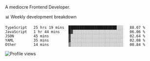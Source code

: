 A mediocre Frontend Developer.

📊 Weekly development breakdown
<!--START_SECTION:waka-->

```text
TypeScript   25 hrs 19 mins  ██████████████████████░░░   88.07 %
JavaScript   1 hr 44 mins    █▓░░░░░░░░░░░░░░░░░░░░░░░   06.06 %
JSON         45 mins         ▓░░░░░░░░░░░░░░░░░░░░░░░░   02.64 %
YAML         35 mins         ▓░░░░░░░░░░░░░░░░░░░░░░░░   02.08 %
Other        14 mins         ▒░░░░░░░░░░░░░░░░░░░░░░░░   00.84 %
```

<!--END_SECTION:waka-->

<img src="https://gpvc.arturio.dev/iqbalfasri" alt="Profile views"/>
